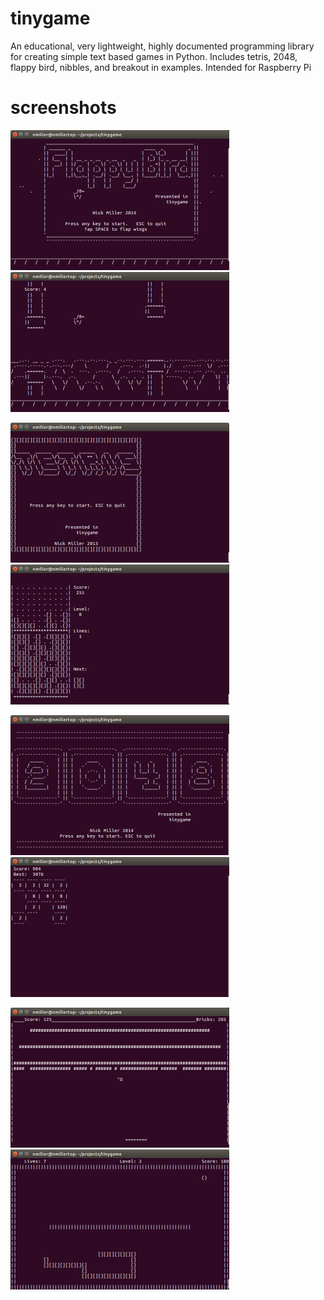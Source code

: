tinygame
========

An educational, very lightweight, highly documented  programming library for creating simple text based games in Python. Includes tetris, 2048, flappy bird, nibbles, and breakout in examples. Intended for Raspberry Pi

screenshots
===========

![Flappy Bird](doc/flappy-title.png) ![Playing Flappy Bird](doc/flappy-play.png)

![Tetris](doc/tetris-title.png) ![Playing Tetris](doc/tetris-play.png)

![2048](doc/2048-title.png) ![Playing 2048](doc/2048-play.png)

![Breakout](doc/breakout-play.png) ![Nibbles](doc/nibbles-play.png)

